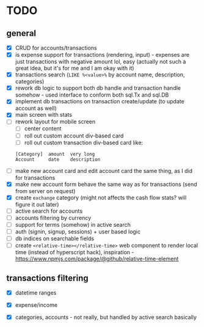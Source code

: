 # TODO

## general
- [x] CRUD for accounts/transactions 
- [x] is expense support for transactions (rendering, input) - expenses are just transactions with negative amount lol, easy (actually not such a great idea, but it's for me and I am okay with it)
- [x] transactions search (`LIKE %<value>%` by account name, description, categories)
- [x] rework db logic to support both db handle and transaction handle somehow - used interface to conform both sql.Tx and sql.DB
- [x] implement db transactions on transaction create/update (to update account as well) 
- [x] main screen with stats
- [ ] rework layout for mobile screen
    - [ ] center content
    - [ ] roll out custom account div-based card
    - [ ] roll out custom transaction div-based card like:
    
    ```
    [Category]  amount  very long
    Account     date    description
    ```
- [ ] make new account card and edit account card the same thing, as I did for transactions
- [x] make new account form behave the same way as for transactions (send from server on request)
- [x] create `exchange` category (might not affects the cash flow stats? will figure it out later)
- [ ] active search for accounts
- [ ] accounts filtering by currency
- [ ] support for terms (somehow) in active search
- [ ] auth (signin, signup, sessions) + user based logic
- [ ] db indices on searchable fields
- [ ] create `<relative-time></relative-time>` web component to render local time (instead of hyperscript hack), inspiration - https://www.npmjs.com/package/@github/relative-time-element

## transactions filtering
- [x] datetime ranges
- [x] expense/income 
- [x] categories, accounts - not really, but handled by active search basically





